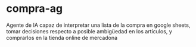 # compra-ag
Agente de IA capaz de interpretar una lista de la compra en google sheets, tomar decisiones respecto a posible ambigüedad en los artículos, y comprarlos en la tienda online de mercadona
